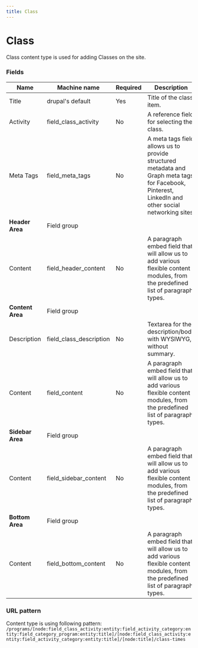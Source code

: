 ```yaml
---
title: Class
---
```


# Class
Class content type is used for adding Classes on the site.

### Fields
| Name  | Machine name | Required | Description |
| ------------- | ------------- | ------------- | ------------- |
| Title  | drupal's default  | Yes | Title of the class item. |
| Activity  | field\_class_activity  | No | A reference field for selecting the class. |
| Meta Tags  | field\_meta_tags  | No | A meta tags field allows us to provide structured metadata and Graph meta tags for Facebook, Pinterest, LinkedIn and other social networking sites. |
| **Header Area** | Field group|||
| Content | field\_header_content | No | A paragraph embed field that will allow us to add various flexible content modules, from the predefined list of paragraph types. |
| **Content Area** | Field group|||
| Description | field\_class_description | No | Textarea for the description/body with WYSIWYG, without summary. |
| Content | field_content | No | A paragraph embed field that will allow us to add various flexible content modules, from the predefined list of paragraph types. |
| **Sidebar Area** | Field group |||
| Content | field\_sidebar_content | No | A paragraph embed field that will allow us to add various flexible content modules, from the predefined list of paragraph types. |
| **Bottom Area** | Field group|||
| Content | field\_bottom_content | No | A paragraph embed field that will allow us to add various flexible content modules, from the predefined list of paragraph types. |

### URL pattern
Content type is using following pattern:
`/programs/[node:field_class_activity:entity:field_activity_category:entity:field_category_program:entity:title]/[node:field_class_activity:entity:field_activity_category:entity:title]/[node:title]/class-times`
